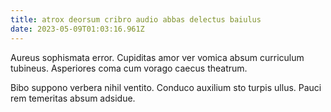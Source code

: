 ```yaml
---
title: atrox deorsum cribro audio abbas delectus baiulus
date: 2023-05-09T01:03:16.961Z
---
```


Aureus sophismata error. Cupiditas amor ver vomica absum curriculum tubineus. Asperiores coma cum vorago caecus theatrum.

Bibo suppono verbera nihil ventito. Conduco auxilium sto turpis ullus. Pauci rem temeritas absum adsidue.